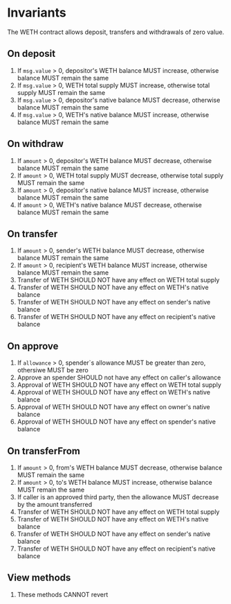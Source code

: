# Invariants

The WETH contract allows deposit, transfers and withdrawals of zero value.

## On deposit

1. If `msg.value` > 0, depositor's WETH balance MUST increase, otherwise balance MUST remain the same
2. If `msg.value` > 0, WETH total supply MUST increase, otherwise total supply MUST remain the same
3. If `msg.value` > 0, depositor's native balance MUST decrease, otherwise balance MUST remain the same
4. If `msg.value` > 0, WETH's native balance MUST increase, otherwise balance MUST remain the same

## On withdraw

1. If `amount` > 0, depositor's WETH balance MUST decrease, otherwise balance MUST remain the same
2. If `amount` > 0, WETH total supply MUST decrease, otherwise total supply MUST remain the same
3. If `amount` > 0, depositor's native balance MUST increase, otherwise balance MUST remain the same
4. If `amount` > 0, WETH's native balance MUST decrease, otherwise balance MUST remain the same

## On transfer

1. If `amount` > 0, sender's WETH balance MUST decrease, otherwise balance MUST remain the same
2. If `amount` > 0, recipient's WETH balance MUST increase, otherwise balance MUST remain the same
3. Transfer of WETH SHOULD NOT have any effect on WETH total supply
4. Transfer of WETH SHOULD NOT have any effect on WETH's native balance
5. Transfer of WETH SHOULD NOT have any effect on sender's native balance
6. Transfer of WETH SHOULD NOT have any effect on recipient's native balance

## On approve

1. If `allowance` > 0, spender`s allowance MUST be greater than zero, othersiwe MUST be zero
2. Approve an spender SHOULD not have any effect on caller's allowance
3. Approval of WETH SHOULD NOT have any effect on WETH total supply
4. Approval of WETH SHOULD NOT have any effect on WETH's native balance
5. Approval of WETH SHOULD NOT have any effect on owner's native balance
6. Approval of WETH SHOULD NOT have any effect on spender's native balance

## On transferFrom

1. If `amount` > 0, from's WETH balance MUST decrease, otherwise balance MUST remain the same
2. If `amount` > 0, to's WETH balance MUST increase, otherwise balance MUST remain the same
3. If caller is an approved third party, then the allowance MUST decrease by the amount transferred
4. Transfer of WETH SHOULD NOT have any effect on WETH total supply
5. Transfer of WETH SHOULD NOT have any effect on WETH's native balance
6. Transfer of WETH SHOULD NOT have any effect on sender's native balance
7. Transfer of WETH SHOULD NOT have any effect on recipient's native balance

## View methods

1. These methods CANNOT revert
